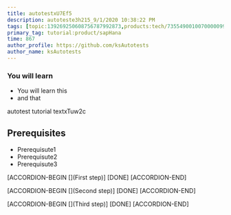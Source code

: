 ```yaml
---
title: autotestxU7Ef5
description: autoteste3h215_9/1/2020 10:38:22 PM
tags: [topic:139269250608756787992873,products:tech/73554900100700000996,tutorial:experience/advanced]
primary_tag: tutorial:product/sapHana
time: 867
author_profile: https://github.com/ksAutotests
author_name: ksAutotests
---
```

### You will learn
- You will learn this
- and that

autotest tutorial textxTuw2c

## Prerequisites
- Prerequisute1
- Prerequisute2
- Prerequisute3

[ACCORDION-BEGIN [](First step)]
[DONE]
[ACCORDION-END]

[ACCORDION-BEGIN [](Second step)]
[DONE]
[ACCORDION-END]

[ACCORDION-BEGIN [](Third step)]
[DONE]
[ACCORDION-END]

